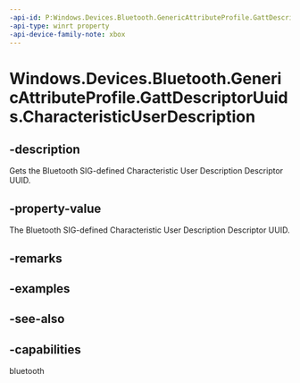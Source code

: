 ```yaml
---
-api-id: P:Windows.Devices.Bluetooth.GenericAttributeProfile.GattDescriptorUuids.CharacteristicUserDescription
-api-type: winrt property
-api-device-family-note: xbox
---
```


<!-- Property syntax
public System.Guid CharacteristicUserDescription { get; }
-->

# Windows.Devices.Bluetooth.GenericAttributeProfile.GattDescriptorUuids.CharacteristicUserDescription

## -description
Gets the Bluetooth SIG-defined Characteristic User Description Descriptor UUID.

## -property-value
The Bluetooth SIG-defined Characteristic User Description Descriptor UUID.

## -remarks

## -examples

## -see-also

## -capabilities
bluetooth
